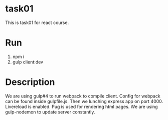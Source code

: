 # task01
This is task01 for react course.

# Run
1. npm i
2. gulp client:dev

# Description
We are using gulp#4 to run webpack to compile client. 
Config for webpack can be found inside gulpfile.js.
Then we lunching express app on port 4000. 
Livereload is enabled.
Pug is used for rendering html pages.
We are using gulp-nodemon to update server constantly.
